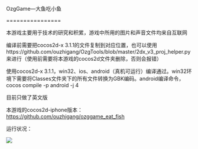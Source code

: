 OzgGame—大鱼吃小鱼

================

本游戏主要用于技术的研究和积累，游戏中所用的图片和声音文件均来自互联网


编译前需要把cocos2d-x 3.1.1的文件复制到对应位置，也可以使用https://github.com/ouzhigang/OzgTools/blob/master/2dx_v3_proj_helper.py来进行（使用前需要将本游戏的cocos2d文件夹删除，否则会报错）

使用cocos2d-x 3.1.1，win32、ios、android（真机可运行）编译通过。win32环境下需要将Classes文件夹下的所有文件转换为GBK编码。android编译命令，cocos compile -p android -j 4

目前只做了英文版

本游戏的cocos2d-iphone版本：https://github.com/ouzhigang/ozggame_eat_fish

运行状况：

![](https://raw.github.com/ouzhigang/OzgGameEatFish/master/screenshot.png)
